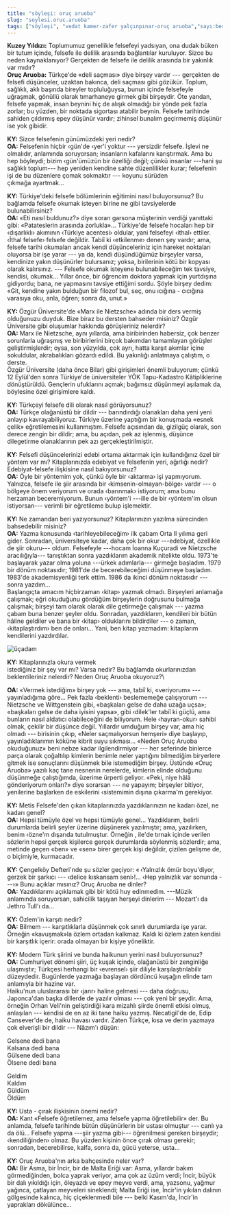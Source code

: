 ```yaml
---
title: "söyleşi: oruç aruoba"
slug: "soylesi.oruc.aruoba"
tags: ["söyleşi", "vedat kamer-zafer yalçınpınar-oruç aruoba","sayı:beş"]
---
```



**Kuzey Yıldızı:** Toplumumuz genellikle
felsefeyi yadsıyan, ona dudak büken bir tutum içinde, felsefe ile
delilik arasında bağlantılar kuruluyor. Sizce bu neden kaynaklanıyor?
Gerçekten de felsefe ile delilik arasında bir yakınlık var mıdır?\
**Oruç Aruoba:** Türkçe'de «deli saçması» diye birşey vardır ---
gerçekten de felsefi düşünceler, uzaktan bakınca, deli saçması gibi
gözükür. Toplum, sağlıklı, aklı başında bireyler topluluğuysa, bunun
içinde felsefeyle uğraşmak, gönüllü olarak tımarhaneye girmek gibi
birşeydir. Öte yandan, felsefe yapmak, insan beynini hiç de alışık
olmadığı bir yönde pek fazla zorlar; bu yüzden, bir noktada sigortası
atabilir beynin. Felsefe tarihinde sahiden çıldırmış epey düşünür
vardır; zihinsel bunalım geçirmemiş düşünür ise yok gibidir.

**KY:** Sizce felsefenin günümüzdeki yeri nedir?\
**OA:** Felsefenin hiçbir ‹gün'de ‹yer'i yoktur --- yersizdir
felsefe. İşlevi ne olmalıdır, anlamında soruyorsan; insanların
kafalarını karıştırmak. Ama bu hep böyleydi; bizim ‹gün'ümüzün bir
özelliği değil; çünkü insanlar ---hani şu sağlıklı toplum--- hep yeniden
kendine sahte düzenlilikler kurar; felsefenin işi de bu düzenlere çomak
sokmaktır --- koyunu sürüden çıkmağa ayartmak...

**KY:** Türkiye'deki felsefe bölümlerinin eğitimini nasıl
buluyorsunuz? Bu bağlamda felsefe okumak isteyen birine ne gibi
tavsiyelerde bulunabilirsiniz?\
**OA:** «Eti nasıl buldunuz?» diye soran garsona müşterinin
verdiği yanıttaki gibi: «Patateslerin arasında zorlukla»... Türkiye'de
felsefe hocaları hep bir ‹dışarlıklı› akımının ‹Türkiye acentesi›
oldular, yani felsefeyi ‹ithal› ettiler. ‹İthal felsefe› felsefe
değildir. Tabiî ki ‹etkilenme› denen şey vardır; ama, felsefe tarihi
okumaları ancak kendi düşünceleriniz için hareket noktaları oluyorsa bir
işe yarar --- ya da, kendi düşündüğümüz birşeyler varsa, kendinize yakın
düşünürler bulursanız; yoksa, birilerinin kötü bir kopyası olarak
kalırsınız. --- Felsefe okumak isteyene bulunabileceğim tek tavsiye,
kendisi, okumak... Yıllar önce, bir öğrencim doktora yapmak için
yurtdışına gidiyordu; bana, ne yapmasını tavsiye ettiğimi sordu. Şöyle
birşey dedim: «Git, kendine yakın bulduğun bir filozof bul, seç, onu
ıcığına - cıcığına varasıya oku, anla, öğren; sonra da, unut.»

**KY:** Özgür Üniversite'de «Marx ile Nietzsche» adında bir
ders vermiş olduğunuzu duyduk. Bize biraz bu dersten bahseder misiniz?
Özgür Üniversite gibi oluşumlar hakkında görüşleriniz nelerdir?\
**OA:** Marx ile Nietzsche, aynı yıllarda, ama biribirinden
habersiz, çok benzer sorunlarla uğraşmış ve biribirlerini birçok
bakımdan tamamlayan görüşler geliştirmişlerdir; oysa, son yüzyılda, çok
ayrı, hatta karşıt akımlar içine sokuldular, akrabalıkları gözardı
edildi. Bu yakınlığı anlatmaya çalıştım, o derste.\
Özgür Üniversite (daha önce Bilar) gibi girişimleri önemli buluyorum;
çünkü 12 Eylül'den sonra Türkiye'de üniversiteler YÖK
Tapu-Kadastro Kâtipliklerine dönüştürüldü. Gençlerin ufuklarını açmak;
bağımsız düşünmeyi aşılamak da, böylesine özel girişimlere kaldı.

**KY:** Türkçeyi felsefe dili olarak nasıl görüyorsunuz?\
**OA:** Türkçe olağanüstü bir dildir --- barındırdığı
olanakları daha yeni yeni anlayıp kavrayabiliyoruz. Türkiye üzerine
yaptığım bir konuşmada «esnek çelik» eğretilemesini kullanmıştım.
Felsefe açısından da, gizilgüç olarak, son derece zengin bir dildir;
ama, bu açıdan, pek az işlenmiş, düşünce dilegetirme olanaklarının pek
azı gerçekleştirilmiştir.

**KY:** Felsefi düşüncelerinizi edebi ortama aktarmak için
kullandığınız özel bir yöntem var mı? Kitaplarınızda edebiyat ve
felsefenin yeri, ağırlığı nedir? Edebiyat-felsefe ilişkisine nasıl
bakıyorsunuz?\
**OA:** Öyle bir yöntemim yok, çünkü öyle bir ‹aktarma› işi
yapmıyorum. Yalnızca, felsefe ile şiir arasında bir
‹kimsenin-olmayan-bölge› vardır --- o bölgeye önem veriyorum ve orada
‹barınmak› istiyorum; ama bunu herzaman beceremiyorum. Bunun ‹yöntem'i
---ille de bir ‹yöntem'im olsun istiyorsan--- verimli bir eğretileme
bulup işlemektir.

**KY:** Ne zamandan beri yazıyorsunuz? Kitaplarınızın yazılma
sürecinden bahsedebilir misiniz?\
**OA:** Yazma konusunda ‹tarihleyebileceğim› ilk çabam Orta
II yılıma geri gider. Sonradan, üniversiteye kadar, daha çok
bir okur ---edebiyat, özellikle de şiir okuru--- oldum. Felsefeyle
---hocam İoanna Kuçuradi ve Nietzsche aracılığıyla--- tanıştıktan sonra
yazdıklarım akademik nitelikte oldu. 1973'te başlayarak yazar olma
yoluna ---ürkek adımlarla--- girmeğe başladım. 1979 bir dönüm
noktasıdır; 1981'de de becerebileceğimi düşünmeye başladım. 1983'de
akademisyenliği terk ettim. 1986 da ikinci dönüm noktasıdır --- sonra
yazdım...\
Başlangıçta amacım hiçbirzaman ‹kitap› yazmak olmadı. Birşeyleri
anlamağa çalışmak; eğri okuduğunu gördüğüm birşeylerin doğrusunu bulmağa
çalışmak; birşeyi tam olarak olarak dile getirmeğe çalışmak --- yazma
çabam buna benzer şeyler oldu. Sonradan, yazdıklarım, kendileri bir
bütün hâline geldiler ve bana bir ‹kitap› olduklarını bildirdiler --- o
zaman, ‹kitaplaştırdım› ben de onları... Yani, ben kitap yazmadım:
kitaplarım kendilerini yazdırdılar.


![üçadam](/img/ky05_06_orucaruoba.jpg)


**KY:** Kitaplarınızla okura vermek  
istediğiniz bir şey var mı? Varsa nedir? Bu bağlamda okurlarınızdan
beklentileriniz nelerdir? Neden Oruç Aruoba okuyoruz?\              

**OA:** «Vermek istediğim» birşey yok --- ama, tabiî ki,
«veriyorum» --- yayınladığıma göre... Pek fazla ‹beklenti› beslememeğe
çalışıyorum --- Nietzsche ve Wittgenstein gibi, «başkaları gelse de daha
uzağa uçsa»; «başkaları gelse de daha iyisini yapsa», gibi ‹dilek'ler
tabiî ki güçlü, ama bunların nasıl aldatıcı olabileceğini de biliyorum.
Hele ‹hayran-okur› sahibi olmak, çekilir bir düşünce değil. Yıllardır
umduğum birşey var, ama hiç olmadı --- birisinin çıkıp, «Neler
saçmalıyorsun hemşeri» diye başlayıp, yayınladıklarımın köküne kibrit
suyu sıkması... «Neden Oruç Aruoba okuduğunuz» beni nebze kadar
ilgilendirmiyor --- her seferinde binlerce parça olarak çoğaltılıp
kimlerin benimle neler yaptığını bilmediğim biryerlere gitmek ise
sonuçlarını düşünmek bile istemediğim birşey. Üstünde «Oruç Aruoba»
yazılı kaç tane nesnenin nerelerde, kimlerin elinde olduğunu düşünmeğe
çalıştığımda, üzerime ürperti geliyor. «Peki, niye hâlâ gönderiyorum
onları?» diye sorarsan --- ne yapayım; birşeyler bitiyor, yenilerine
başlarken de eskilerini ‹sistemimin dışına çıkarma'm gerekiyor.

**KY:** Metis Felsefe'den çıkan kitaplarınızda yazdıklarınızın
ne kadarı özel, ne kadarı genel?\
**OA:** Hepsi tümüyle özel ve hepsi tümüyle genel...
Yazdıklarım, belirli durumlarda belirli şeyler üzerine düşünerek
yazılmıştır; ama, yazılırken, benim ‹özne'm dışarıda tutulmuştur.
Örneğin , ile'de tırnak içinde verilen sözlerin hepsi gerçek kişilerce
gerçek durumlarda söylenmiş sözlerdir; ama, metinde geçen «ben» ve «sen»
birer gerçek kişi değildir, çizilen gelişme de, o biçimiyle, kurmacadır.

**KY:** Çengelköy Defteri'nde şu sözler geçiyor: « ‹Yalnızlık
ömür boyu'diyor, gerzek bir şarkıcı --- ‹delice kıskansam seni›!... ‹Hep
yalnızlık var sonunda ---›» Bunu açıklar mısınız? Oruç Aruoba ne
dinler?\
**OA:** Yazdıklarımı açıklamak gibi bir kötü huy edinmedim.
---Müzik anlamında soruyorsan, sahicilik taşıyan herşeyi dinlerim ---
Mozart'ı da Jethro Tull'ı da...

**KY:** Özlem'in karşıtı nedir?\
**OA:** Bilmem --- karşıtlıklarla düşünmek çok sınırlı
durumlarda işe yarar. Örneğin «kavuşmak»la özlem ortadan kalkmaz. Kaldı
ki özlem zaten kendisi bir karşıtlık içerir: orada olmayan bir
kişiye yöneliktir.

**KY:** Modern Türk şiirini ve bunda haikunun yerini nasıl
buluyorsunuz?\
**OA:** Cumhuriyet dönemi şiiri, üç kuşak içinde, olağanüstü
bir zenginliğe ulaşmıştır; Türkçesi herhangi bir ‹evrensel› şiir diliyle
karşılaştırılabilir düzeydedir. Bugünlerde yazmağa başlayan dördüncü
kuşağın elinde tam anlamıyla bir hazine var.\
Haiku'nun uluslararası bir ‹janr› haline gelmesi --- daha doğrusu,
Japonca'dan başka dillerde de yazılır olması --- çok yeni bir şeydir.
Ama, örneğin Orhan Veli'nin geliştirdiği kara mizahlı şiirde önemli
etkisi olmuş, anlaşılan --- kendisi de en az iki tane haiku yazmış.
Necatigil'de de, Edip Cansever'de de, haiku havası vardır. Zaten Türkçe,
kısa ve derin yazmaya çok elverişli bir dildir --- Nâzım'ı düşün:

Gelsene dedi bana\
Kalsana dedi bana\
Gülsene dedi bana\
Ölsene dedi bana

Geldim\
Kaldım\
Güldüm\
Öldüm

**KY:** Usta - çırak ilişkisinin önemi nedir?\
**OA:** Kant «Felsefe öğretilemez, ama felsefe yapma
öğretilebilir» der. Bu anlamda, felsefe tarihinde bütün düşünürlerin bir
ustası olmuştur --- canlı ya da ölü... Felsefe yapma ---şiir yazma
gibi--- öğrenilmesi gereken birşeydir; ‹kendiliğinden› olmaz. Bu yüzden
kişinin önce çırak olması gerekir; sonradan, becerebilirse, kalfa, sonra
da, gücü yeterse, usta...

**KY:** Oruç Aruoba'nın arka bahçesinde neler var?\
**OA:** Bir Asma, bir İncir, bir de Malta Eriği var: Asma,
yıllardır bakım görmediğinden, bolca yaprak veriyor, ama çok az üzüm
verdi; İncir, büyük bir dalı yıkıldığı için, öleyazdı ve epey meyve
verdi, ama, yazsonu, yağmur yağınca, çatlayan meyveleri sineklendi;
Malta Eriği ise, İncir'in yıkılan dalının gölgesinde kalınca, hiç
çiçeklenmedi bile --- belki Kasım'da, İncir'in yaprakları dökülünce...

